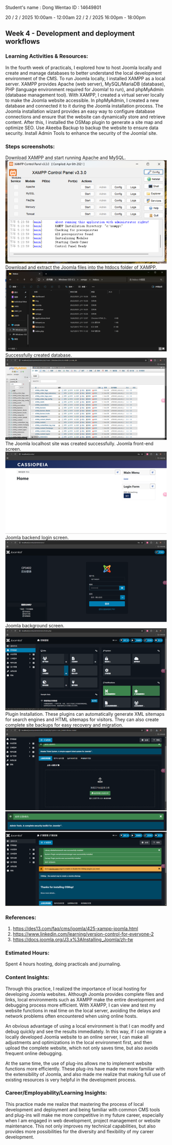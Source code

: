 Student's name	: Dong Wentao
ID			: 14649801

20 / 2 / 2025 10:00am - 12:00am
22 / 2 / 2025 16:00pm - 18:00pm


## Week 4 - Development and deployment workflows


### Learning Activities & Resources:
In the fourth week of practicals, I explored how to host Joomla locally and create and manage databases to better understand the local development environment of the CMS.
To run Joomla locally, I installed XAMPP as a local server. XAMPP provides Apache (web server), MySQL/MariaDB (database), PHP (language environment required for Joomla! to run), and phpMyAdmin (database management tool). With XAMPP, I created a virtual server locally to make the Joomla website accessible.
In phpMyAdmin, I created a new database and connected it to it during the Joomla installation process. The Joomla installation wizard provides an easy way to configure database connections and ensure that the website can dynamically store and retrieve content.
After this, I installed the OSMap plugin to generate a site map and optimize SEO.
Use Akeeba Backup to backup the website to ensure data security.
Install Admin Tools to enhance the security of the Joomla! site.

### Steps screenshots:
Download XAMPP and start running Apache and MySQL.
![XAMPP](./images/XAMPP.png)
Download and extract the Joomla files into the htdocs folder of XAMPP.
![Joomla](./images/Joomla.png)
Successfully created database.
![database](./images/database.png)
The Joomla localhost site was created successfully.
Joomla front-end screen.
![Joomla front-end screen](./images/Joomla_front.png)
Joomla backend login screen.
![login](./images/login.png)
Joomla background screen.
![Joomla background screen](./images/Joomla_background.png)
Plugin Installation.
These plugins can automatically generate XML sitemaps for search engines and HTML sitemaps for visitors. They can also create complete site backups for easy recovery and migration.
![plugin](./images/plugin.png)
![plugin](./images/plugin2.png)
![plugin](./images/plugin3.png)

### References:
1. https://des13.com/faq/cms/joomla/425-xampp-joomla.html
2. https://www.linkedin.com/learning/version-control-for-everyone-2
3. https://docs.joomla.org/J3.x%3AInstalling_Joomla/zh-tw

### Estimated Hours:
Spent 4 hours hosting, doing practicals and journaling.

### Content Insights:
Through this practice, I realized the importance of local hosting for developing Joomla websites. Although Joomla provides complete files and links, local environments such as XAMPP make the entire development and debugging process more efficient. With XAMPP, I can view and test my website functions in real time on the local server, avoiding the delays and network problems often encountered when using online hosts.

An obvious advantage of using a local environment is that I can modify and debug quickly and see the results immediately. In this way, if I can migrate a locally developed Joomla website to an online server, I can make all adjustments and optimizations in the local environment first, and then upload the complete website, which not only saves time, but also avoids frequent online debugging.

At the same time, the use of plug-ins allows me to implement website functions more efficiently. These plug-ins have made me more familiar with the extensibility of Joomla, and also made me realize that making full use of existing resources is very helpful in the development process.

### Career/Employability/Learning Insights:
This practice made me realize that mastering the process of local development and deployment and being familiar with common CMS tools and plug-ins will make me more competitive in my future career, especially when I am engaged in web development, project management or website maintenance. This not only improves my technical capabilities, but also provides more possibilities for the diversity and flexibility of my career development.